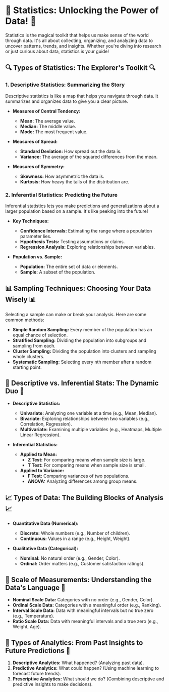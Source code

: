 # 🌟 **Statistics: Unlocking the Power of Data!** 🌟

Statistics is the magical toolkit that helps us make sense of the world through data. It's all about collecting, organizing, and analyzing data to uncover patterns, trends, and insights. Whether you're diving into research or just curious about data, statistics is your guide!

## 🔍 **Types of Statistics: The Explorer's Toolkit** 🔍

### **1. Descriptive Statistics: Summarizing the Story**
Descriptive statistics is like a map that helps you navigate through data. It summarizes and organizes data to give you a clear picture.

- **Measures of Central Tendency:** 
  - **Mean:** The average value.
  - **Median:** The middle value.
  - **Mode:** The most frequent value.

- **Measures of Spread:**
  - **Standard Deviation:** How spread out the data is.
  - **Variance:** The average of the squared differences from the mean.

- **Measures of Symmetry:**
  - **Skewness:** How asymmetric the data is.
  - **Kurtosis:** How heavy the tails of the distribution are.

### **2. Inferential Statistics: Predicting the Future**
Inferential statistics lets you make predictions and generalizations about a larger population based on a sample. It's like peeking into the future!

- **Key Techniques:**
  - **Confidence Intervals:** Estimating the range where a population parameter lies.
  - **Hypothesis Tests:** Testing assumptions or claims.
  - **Regression Analysis:** Exploring relationships between variables.

- **Population vs. Sample:**
  - **Population:** The entire set of data or elements.
  - **Sample:** A subset of the population.

## 📊 **Sampling Techniques: Choosing Your Data Wisely** 📊

Selecting a sample can make or break your analysis. Here are some common methods:

- **Simple Random Sampling:** Every member of the population has an equal chance of selection.
- **Stratified Sampling:** Dividing the population into subgroups and sampling from each.
- **Cluster Sampling:** Dividing the population into clusters and sampling whole clusters.
- **Systematic Sampling:** Selecting every nth member after a random starting point.

## 🧮 **Descriptive vs. Inferential Stats: The Dynamic Duo** 🧮

- **Descriptive Statistics:**
  - **Univariate:** Analyzing one variable at a time (e.g., Mean, Median).
  - **Bivariate:** Exploring relationships between two variables (e.g., Correlation, Regression).
  - **Multivariate:** Examining multiple variables (e.g., Heatmaps, Multiple Linear Regression).

- **Inferential Statistics:**
  - **Applied to Mean:** 
    - **Z Test:** For comparing means when sample size is large.
    - **T Test:** For comparing means when sample size is small.
  - **Applied to Variance:** 
    - **F Test:** Comparing variances of two populations.
    - **ANOVA:** Analyzing differences among group means.

## 📈 **Types of Data: The Building Blocks of Analysis** 📈

- **Quantitative Data (Numerical):**
  - **Discrete:** Whole numbers (e.g., Number of children).
  - **Continuous:** Values in a range (e.g., Height, Weight).

- **Qualitative Data (Categorical):**
  - **Nominal:** No natural order (e.g., Gender, Color).
  - **Ordinal:** Order matters (e.g., Customer satisfaction ratings).

## 🎯 **Scale of Measurements: Understanding the Data's Language** 🎯

- **Nominal Scale Data:** Categories with no order (e.g., Gender, Color).
- **Ordinal Scale Data:** Categories with a meaningful order (e.g., Ranking).
- **Interval Scale Data:** Data with meaningful intervals but no true zero (e.g., Temperature).
- **Ratio Scale Data:** Data with meaningful intervals and a true zero (e.g., Weight, Age).

## 🧠 **Types of Analytics: From Past Insights to Future Predictions** 🧠

1. **Descriptive Analytics:** What happened? (Analyzing past data).
2. **Predictive Analytics:** What could happen? (Using machine learning to forecast future trends).
3. **Prescriptive Analytics:** What should we do? (Combining descriptive and predictive insights to make decisions).
